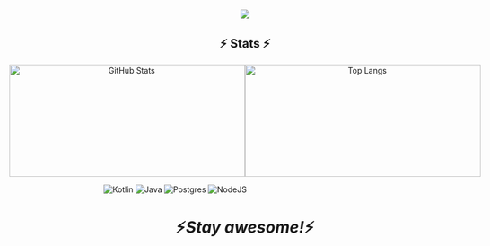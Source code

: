 <h1 align="center">
  <div>
    <a href="https://git.io/typing-svg">
      <img src="https://readme-typing-svg.herokuapp.com/?lines=Hello,+There!+👋;This+is+Dominik....;Nice+to+meet+you!&center=true&size=30">
    </a>
  </div>
  <div>
  </div>
</h1>

<p align="center">
  <h2 align="center">⚡ Stats ⚡</h2>
  <div align="center" style="display: flex; justify-content: center; align-items: center;">
    <a href="https://github.com/TWR-Dominik">
      <img width="420" height="200" src="https://github-readme-stats.vercel.app/api?username=TWR-Dominik&show_icons=true&theme=tokyonight" alt="GitHub Stats">
    </a>
    <a href="https://github.com/anuraghazra/github-readme-stats">
      <img width="420" height="200" src="https://github-readme-stats.vercel.app/api/top-langs/?username=TWR-Dominik&hide=c%23,powershell,Mathematica,Ruby,Objective-C,Objective-C%2b%2b,Cuda&theme=tokyonight&layout=compact&langs_count=8&hide_border=true&size_weight=0.5&count_weight=0.5" alt="Top Langs">
    </a>
  </div>
</p>

![Kotlin](https://img.shields.io/badge/kotlin-%237F52FF.svg?style=for-the-badge&logo=kotlin&logoColor=white) ![Java](https://img.shields.io/badge/java-%23ED8B00.svg?style=for-the-badge&logo=openjdk&logoColor=white) ![Postgres](https://img.shields.io/badge/postgres-%23316192.svg?style=for-the-badge&logo=postgresql&logoColor=white) ![NodeJS](https://img.shields.io/badge/node.js-6DA55F?style=for-the-badge&logo=node.js&logoColor=white) 

<h1 align="center"><i></i></h1>
<h1 align="center">⚡️<i>Stay awesome!</i>⚡️</h1>
